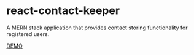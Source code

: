 # react-contact-keeper
A MERN stack application that provides contact storing functionality for registered users.

[DEMO](https://contact-keeper-react-js.herokuapp.com/login)

